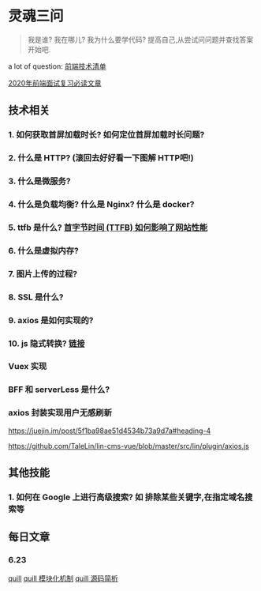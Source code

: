 # 灵魂三问

> 我是谁? 我在哪儿? 我为什么要学代码? 提高自己,从尝试问问题并查找答案开始吧.

a lot of question: [前端技术清单](https://juejin.im/post/5bdfb387e51d452c8e0aa902#heading-12)

[2020年前端面试复习必读文章](https://juejin.im/post/5e8b163ff265da47ee3f54a6#heading-9)
## 技术相关

### 1. 如何获取首屏加载时长? 如何定位首屏加载时长问题?

### 2. 什么是 HTTP? (滚回去好好看一下图解 HTTP吧!)

### 3. 什么是微服务?

### 4. 什么是负载均衡? 什么是 Nginx? 什么是 docker?

### 5. ttfb 是什么? [首字节时间 (TTFB) 如何影响了网站性能](https://juejin.im/post/5e392ba6f265da57584d9227)

### 6. 什么是虚拟内存?

### 7. 图片上传的过程?

### 8. SSL 是什么?

### 9. axios 是如何实现的?

### 10. js 隐式转换? [链接](https://juejin.im/post/5a7172d9f265da3e3245cbca#heading-2)

### Vuex 实现

### BFF 和 serverLess 是什么?

### axios 封装实现用户无感刷新

https://juejin.im/post/5f1ba98ae51d4534b73a9d7a#heading-4

https://github.com/TaleLin/lin-cms-vue/blob/master/src/lin/plugin/axios.js


## 其他技能

### 1. 如何在 Google 上进行高级搜索? 如 排除某些关键字,在指定域名搜索等

## 每日文章

### 6.23
[quill](https://juejin.im/post/5cd04efc6fb9a03247156ff4)
[quill 模块化机制](https://juejin.im/post/5e574c5ef265da57375c4260)
[quill 源码简析](https://juejin.im/post/5e3a2ca5518825495853b173)


